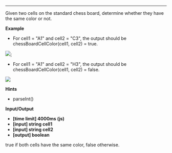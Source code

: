 ---

Given two cells on the standard chess board, determine whether they have the same color or not.

**Example**

- For cell1 = "A1" and cell2 = "C3", the output should be
  chessBoardCellColor(cell1, cell2) = true.

![](https://codefightsuserpics.s3.amazonaws.com/tasks/chessBoardCellColor/img/example1.png?_tm=1494338560912);

- For cell1 = "A1" and cell2 = "H3", the output should be
  chessBoardCellColor(cell1, cell2) = false.

![](https://codefightsuserpics.s3.amazonaws.com/tasks/chessBoardCellColor/img/example2.png?_tm=1494338561188)

**Hints**

- parseInt()

**Input/Output**

- **[time limit] 4000ms (js)**
- **[input] string cell1**
- **[input] string cell2**
- **[output] boolean**

true if both cells have the same color, false otherwise.
